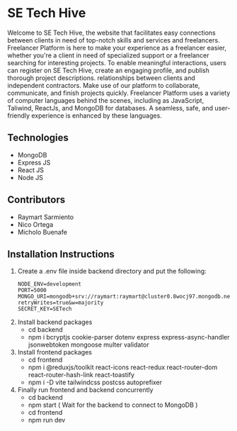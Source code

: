# SE Tech Hive
Welcome to SE Tech Hive, the website that facilitates easy connections between clients in need of top-notch skills and services and freelancers. 
Freelancer Platform is here to make your experience as a freelancer easier, whether you're a client in need of specialized support or a freelancer searching for interesting projects.
To enable meaningful interactions, users can register on SE Tech Hive, create an engaging profile, and publish thorough project descriptions.
relationships between clients and independent contractors. Make use of our platform to collaborate, communicate, and finish projects quickly.
Freelancer Platform uses a variety of computer languages behind the scenes, including as JavaScript, Taliwind, ReactJs, and MongoDB for databases. 
A seamless, safe, and user-friendly experience is enhanced by these languages.

## Technologies
- MongoDB
- Express JS
- React JS 
- Node JS

## Contributors
- Raymart Sarmiento
- Nico Ortega
- Micholo Buenafe

## Installation Instructions
1. Create a .env file inside backend directory and put the following:
    ```
    NODE_ENV=development
    PORT=5000
    MONGO_URI=mongodb+srv://raymart:raymart@cluster0.8wocj97.mongodb.net/setech?retryWrites=true&w=majority
    SECRET_KEY=SETech
    ```
2. Install backend packages
    - cd backend
    - npm i bcryptjs cookie-parser dotenv express express-async-handler jsonwebtoken mongoose multer validator
3. Install frontend packages
    - cd frontend
    - npm i @reduxjs/toolkit react-icons react-redux react-router-dom react-router-hash-link react-toastify
    - npm i -D vite tailwindcss postcss autoprefixer
4. Finally run frontend and backend concurrently
   - cd backend
   - npm start ( Wait for the backend to connect to MongoDB )
   - cd frontend
   - npm run dev
